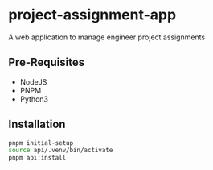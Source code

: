 # project-assignment-app

A web application to manage engineer project assignments

## Pre-Requisites

- NodeJS
- PNPM
- Python3

## Installation

```bash
pnpm initial-setup
source api/.venv/bin/activate
pnpm api:install
```
